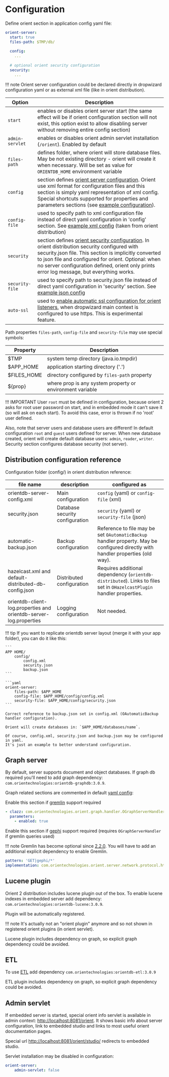 # Configuration

Define orient section in application config yaml file:

```yaml
orient-server:
  start: true
  files-path: $TMP/db/
  
  config:
    ...
  
  # optional orient security configuration  
  security:
    ...
```

!!! note
    Orient server configuration could be declared directly in dropwizard configuration yaml or 
    as external xml file (like in orient distribution).

| Option    | Description |
|-----------|-------------|
| `start`  | enables or disables orient server start (the same effect will be if orient configuration section will not exist, this option exist to allow disabling server without removing entire config section) | 
| `admin-servlet` | enables or disables orient admin servlet installation (`/orient`). Enabled by default|
| `files-path` | defines folder, where orient will store database files. May be not existing directory - orient will create it when necessary. Will be set as value for `ORIENTDB_HOME` environment variable |
| `config` |section defines [orient server configuration](http://orientdb.com/docs/3.0.x/internals/DB-Server.html). Orient use xml format for configuration files and this section is simply yaml representation of xml config. Special shortcuts supported for properties and parameters sections (see [example configuration](default-configs.md#yaml-config)).|
| `config-file` | used to specify path to xml configuration file instead of direct yaml configuration in 'config' section. See [example xml config](default-configs.md#xml-config) (taken from orient distribution)|
| `security`| section defines [orient security configuration](http://orientdb.com/docs/3.0.x/security/Security-Config.html). In orient distribution security configured with security.json file. This section is implicitly converted to json file and configured for orient. Optional: when no server configuration defined, orient only prints error log message, but everything works.|
| `security-file` | used to specify path to security.json file instead of direct yaml configuration in 'security' section. See [example json config](default-configs.md#json-security-config)|
| `auto-ssl` | used to [enable automatic ssl configuration for orient listeners](ssl.md#auto-ssl-configuration), when dropwizard main context is configured to use https. This is experimental feature. |

Path properties `files-path`, `config-file` and `security-file` may use special symbols:

| Property | Description |
| ---- | ----- |
| $TMP | system temp directory (java.io.tmpdir) |
| $APP_HOME | application starting directory ('.') |
| $FILES_HOME | directory configured by `files-path` property|
| ${prop} | where prop is any system property or environment variable|

!!! IMPORTANT
    User `root` must be defined in configuration, because orient 2 asks for root user password on start, and in embedded mode it can't save it (so will ask on each start).
    To avoid this case, error is thrown if no 'root' user defined.

Also, note that server users and database users are different! In default configuration `root` and `guest` users defined for server.
When new database created, orient will create default database users: `admin`, `reader`, `writer`. 
Security section configures database security (not server).

## Distribution configuration reference

Configuration folder (config/) in orient distribution reference:

| file name                     | description           | configured as                          |
|----------|-------------|----------------|
| orientdb-server-config.xml    | Main configuration    | `config` (yaml) or `config-file` (xml) |
| security.json                 | Database security configuration | `security` (yaml) or `security-file` (json) |
| automatic-backup.json         | Backup configuration | Reference to file may be set `OAutomaticBackup` handler property. May be configured directly with handler properties (old way). | 
| hazelcast.xml and default-distributed-db-config.json | Distributed configuration | Requires additional dependency (`orientdb-distributed`). Links to files set in `OHazelcastPlugin` handler properties. |
| orientdb-client-log.properties and orientdb-server-log.properties | Logging configuration | Not needed.

!!! tip
    If you want to replicate orientdb server layout (merge it with your app folder), you can do it like this:

    ```
    APP HOME/
        config/
            config.xml
            security.json
            backup.json
    ```
    
    ```yaml
    orient-server:
        files-path: $APP_HOME
        config-file: $APP_HOME/config/config.xml
        security-file: $APP_HOME/config/security.json
    ```
    
    Correct reference to backup.json set in config.xml (OAutomaticBackup handler configuration).

    Orient will create databases in: `$APP_HOME/databases/name`.

    Of course, config.xml, security.json and backup.json may be configured in yaml. 
    It's just an example to better understand configuration.

## Graph server

By default, server supports document and object databases.
If graph db required you'll need to add graph dependency: `com.orientechnologies:orientdb-graphdb:3.0.9`.

Graph related sections are commented in default [yaml config](default-configs.md#yaml-config):

Enable this section if [gremlin](http://orientdb.com/docs/3.0.x/gremlin/Gremlin.html) support required

```yaml
- clazz: com.orientechnologies.orient.graph.handler.OGraphServerHandler
  parameters:
    - enabled: true
```

Enable this section if [gephi](http://orientdb.com/docs/3.0.x/plugins/Gephi.html) support required (requires `OGraphServerHandler` if gremlin queries used)

!!! note 
    Gremlin has become optional since [2.2.0](https://mvnrepository.com/artifact/com.orientechnologies/orientdb-graphdb/3.0.9). You will have to add an additional explicit dependency to enable Gremlin.

```yaml
pattern: 'GET|gephi/*'
implementation: com.orientechnologies.orient.server.network.protocol.http.command.get.OServerCommandGetGephi
```

## Lucene plugin

Orient 2 distribution includes lucene plugin out of the box.
To enable lucene indexes in embedded server add dependency: `com.orientechnologies:orientdb-lucene:3.0.9`.

Plugin will be automatically registered. 

!!! note
    It's actually not an "orient plugin" anymore and so not shown in registered orient plugins (in orient servlet).

Lucene plugin includes dependency on graph, so explicit graph dependency could be avoided.

## ETL

To use [ETL](http://orientdb.com/docs/3.0.x/etl/ETL-Introduction.html)
add dependency `com.orientechnologies:orientdb-etl:3.0.9`

ETL plugin includes dependency on graph, so explicit graph dependency could be avoided.

## Admin servlet

If embedded server is started, special orient info servlet is available in admin context: [http://localhost:8081/orient](http://localhost:8081/orient).
It shows basic info about server configuration, link to embedded studio and links to most useful orient documentation pages.
  
Special url [http://localhost:8081/orient/studio/](http://localhost:8081/orient/studio/) redirects to embedded studio.

Servlet installation may be disabled in configuration:

```yaml
orient-server:
    admin-servlet: false
```
